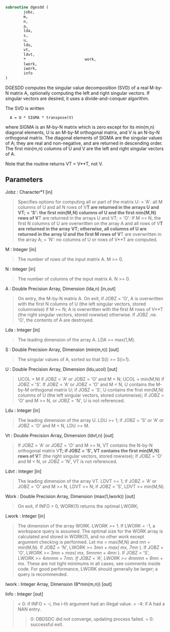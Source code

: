 ```fortran
subroutine dgesdd (
		jobz,
		m,
		n,
		a,
		lda,
		s,
		u,
		ldu,
		vt,
		ldvt,
		*                          work,
		lwork,
		iwork,
		info
)
```

 DGESDD computes the singular value decomposition (SVD) of a real
 M-by-N matrix A, optionally computing the left and right singular
 vectors.  If singular vectors are desired, it uses a
 divide-and-conquer algorithm.

 The SVD is written

      A = U * SIGMA * transpose(V)

 where SIGMA is an M-by-N matrix which is zero except for its
 min(m,n) diagonal elements, U is an M-by-M orthogonal matrix, and
 V is an N-by-N orthogonal matrix.  The diagonal elements of SIGMA
 are the singular values of A; they are real and non-negative, and
 are returned in descending order.  The first min(m,n) columns of
 U and V are the left and right singular vectors of A.

 Note that the routine returns VT = V**T, not V.


## Parameters
Jobz : Character*1 [in]
> Specifies options for computing all or part of the matrix U:
> = 'A':  all M columns of U and all N rows of V**T are
> returned in the arrays U and VT;
> = 'S':  the first min(M,N) columns of U and the first
> min(M,N) rows of V**T are returned in the arrays U
> and VT;
> = 'O':  If M >= N, the first N columns of U are overwritten
> on the array A and all rows of V**T are returned in
> the array VT;
> otherwise, all columns of U are returned in the
> array U and the first M rows of V**T are overwritten
> in the array A;
> = 'N':  no columns of U or rows of V**T are computed.

M : Integer [in]
> The number of rows of the input matrix A.  M >= 0.

N : Integer [in]
> The number of columns of the input matrix A.  N >= 0.

A : Double Precision Array, Dimension (lda,n) [in,out]
> On entry, the M-by-N matrix A.
> On exit,
> if JOBZ = 'O',  A is overwritten with the first N columns
> of U (the left singular vectors, stored
> columnwise) if M >= N;
> A is overwritten with the first M rows
> of V**T (the right singular vectors, stored
> rowwise) otherwise.
> if JOBZ .ne. 'O', the contents of A are destroyed.

Lda : Integer [in]
> The leading dimension of the array A.  LDA >= max(1,M).

S : Double Precision Array, Dimension (min(m,n)) [out]
> The singular values of A, sorted so that S(i) >= S(i+1).

U : Double Precision Array, Dimension (ldu,ucol) [out]
> UCOL = M if JOBZ = 'A' or JOBZ = 'O' and M < N;
> UCOL = min(M,N) if JOBZ = 'S'.
> If JOBZ = 'A' or JOBZ = 'O' and M < N, U contains the M-by-M
> orthogonal matrix U;
> if JOBZ = 'S', U contains the first min(M,N) columns of U
> (the left singular vectors, stored columnwise);
> if JOBZ = 'O' and M >= N, or JOBZ = 'N', U is not referenced.

Ldu : Integer [in]
> The leading dimension of the array U.  LDU >= 1; if
> JOBZ = 'S' or 'A' or JOBZ = 'O' and M < N, LDU >= M.

Vt : Double Precision Array, Dimension (ldvt,n) [out]
> If JOBZ = 'A' or JOBZ = 'O' and M >= N, VT contains the
> N-by-N orthogonal matrix V**T;
> if JOBZ = 'S', VT contains the first min(M,N) rows of
> V**T (the right singular vectors, stored rowwise);
> if JOBZ = 'O' and M < N, or JOBZ = 'N', VT is not referenced.

Ldvt : Integer [in]
> The leading dimension of the array VT.  LDVT >= 1;
> if JOBZ = 'A' or JOBZ = 'O' and M >= N, LDVT >= N;
> if JOBZ = 'S', LDVT >= min(M,N).

Work : Double Precision Array, Dimension (max(1,lwork)) [out]
> On exit, if INFO = 0, WORK(1) returns the optimal LWORK;

Lwork : Integer [in]
> The dimension of the array WORK. LWORK >= 1.
> If LWORK = -1, a workspace query is assumed.  The optimal
> size for the WORK array is calculated and stored in WORK(1),
> and no other work except argument checking is performed.
> Let mx = max(M,N) and mn = min(M,N).
> If JOBZ = 'N', LWORK >= 3*mn + max( mx, 7*mn ).
> If JOBZ = 'O', LWORK >= 3*mn + max( mx, 5*mn*mn + 4*mn ).
> If JOBZ = 'S', LWORK >= 4*mn*mn + 7*mn.
> If JOBZ = 'A', LWORK >= 4*mn*mn + 6*mn + mx.
> These are not tight minimums in all cases; see comments inside code.
> For good performance, LWORK should generally be larger;
> a query is recommended.

Iwork : Integer Array, Dimension (8*min(m,n)) [out]

Info : Integer [out]
> <  0:  if INFO = -i, the i-th argument had an illegal value.
> = -4:  if A had a NAN entry.
> >  0:  DBDSDC did not converge, updating process failed.
> =  0:  successful exit.

